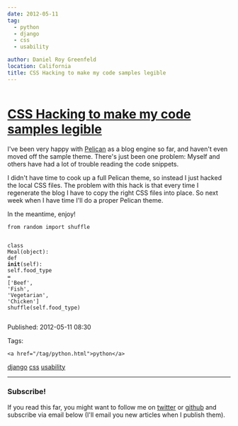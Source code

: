 ```yaml
---
date: 2012-05-11
tag: 
  - python
  - django
  - css
  - usability

author: Daniel Roy Greenfeld
location: California
title: CSS Hacking to make my code samples legible
---
```

<div class="twelve wide column">

<h1 class="ui block header">
<div class="content">
<a href="/css-hacking.html">CSS Hacking to make my code samples legible</a>
</div>
</h1>
<p>I've been very happy with <a href="http://pelican.readthedocs.org/" target="_blank">Pelican</a> as
a blog engine so far, and haven't even moved off the sample theme.
There's just been one problem: Myself and others have had a lot of
trouble reading the code snippets.</p>
<p>I didn't have time to cook up a full Pelican theme, so instead I just
hacked the local CSS files. The problem with this hack is that every
time I regenerate the blog I have to copy the right CSS files into
place. So next week when I have time I'll do a proper Pelican theme.</p>
<p>In the meantime, enjoy!</p>
<div class="codehilite ui secondary segment"><pre><span></span><code><span class="kn">from</span> <span class="nn">random</span> <span class="kn">import</span> <span class="n">shuffle</span>

<span class="k">class</span> <span class="nc">Meal</span><span class="p">(</span><span class="nb">object</span><span class="p">):</span>
    <span class="k">def</span> <span class="fm">__init__</span><span class="p">(</span><span class="bp">self</span><span class="p">):</span>
        <span class="bp">self</span><span class="o">.</span><span class="n">food_type</span> <span class="o">=</span> <span class="p">[</span><span class="s1">'Beef'</span><span class="p">,</span> <span class="s1">'Fish'</span><span class="p">,</span> <span class="s1">'Vegetarian'</span><span class="p">,</span> <span class="s1">'Chicken'</span><span class="p">]</span>
        <span class="n">shuffle</span><span class="p">(</span><span class="bp">self</span><span class="o">.</span><span class="n">food_type</span><span class="p">)</span>
</code></pre></div>
<p>Published: 2012-05-11 08:30</p>
<p>Tags:
  
    <a href="/tag/python.html">python</a>
<a href="/tag/django.html">django</a>
<a href="/tag/css.html">css</a>
<a href="/tag/usability.html">usability</a>
</p>
<hr/>
<h3 class="ui header">Subscribe!</h3>
<p>If you read this far, you might want to follow me on <a href="https://twitter.com/pydanny">twitter</a> or <a href="https://github.com/pydanny">github</a> and subscribe via email below (I'll email you new articles when I publish them).</p>
<!-- Begin MailChimp Signup Form -->
</div>